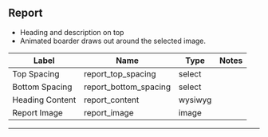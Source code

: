 ## Report
- Heading and description on top
- Animated boarder draws out around the selected image.

<table class="ll-fields-table">
  <thead>
    <th>Label</th>
    <th>Name</th>
    <th>Type</th>
    <th>Notes</th>
  </thead>
  <tbody>
        <tr>
          <td>Top Spacing</td>
          <td>report_top_spacing</td>
          <td>select</td>
          <td></td>
        </tr>
        <tr>
          <td>Bottom Spacing</td>
          <td>report_bottom_spacing</td>
          <td>select</td>
          <td></td>
        </tr>
        <tr>
          <td>Heading Content</td>
          <td>report_content</td>
          <td>wysiwyg</td>
          <td></td>
        </tr>
        <tr>
          <td>Report Image</td>
          <td>report_image</td>
          <td>image</td>
          <td></td>
        </tr>
  </tbody>
</table>

***
